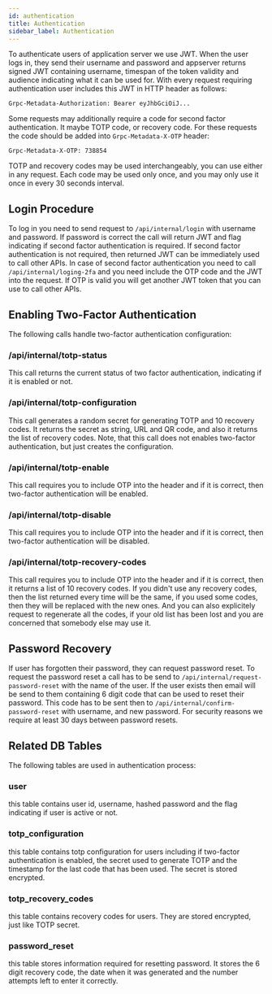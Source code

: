```yaml
---
id: authentication
title: Authentication
sidebar_label: Authentication
---
```


To authenticate users of application server we use JWT. When the user logs in,
they send their username and password and appserver returns signed JWT
containing username, timespan of the token validity and audience indicating
what it can be used for. With every request requiring authentication user
includes this JWT in HTTP header as follows:

```
Grpc-Metadata-Authorization: Bearer eyJhbGciOiJ...
```

Some requests may additionally require a code for second factor authentication. It maybe TOTP code, or recovery code. For these requests the code should be added into `Grpc-Metadata-X-OTP` header:

```
Grpc-Metadata-X-OTP: 738854
```

TOTP and recovery codes may be used interchangeably, you can use either in any
request. Each code may be used only once, and you may only use it once in every
30 seconds interval.

## Login Procedure

To log in you need to send request to `/api/internal/login` with username and
password. If password is correct the call will return JWT and flag indicating
if second factor authentication is required. If second factor authentication is
not required, then returned JWT can be immediately used to call other APIs. In
case of second factor authentication you need to call
`/api/internal/loging-2fa` and you need include the OTP code and the JWT into
the request. If OTP is valid you will get another JWT token that you can use to
call other APIs.

## Enabling Two-Factor Authentication

The following calls handle two-factor authentication configuration:

### /api/internal/totp-status

This call returns the current status of two factor authentication, indicating
if it is enabled or not.

### /api/internal/totp-configuration

This call generates a random secret for generating TOTP and 10 recovery codes.
It returns the secret as string, URL and QR code, and also it returns the list
of recovery codes. Note, that this call does not enables two-factor
authentication, but just creates the configuration.

### /api/internal/totp-enable

This call requires you to include OTP into the header and if it is correct,
then two-factor authentication will be enabled.

### /api/internal/totp-disable

This call requires you to include OTP into the header and if it is correct,
then two-factor authentication will be disabled.

### /api/internal/totp-recovery-codes

This call requires you to include OTP into the header and if it is correct,
then it returns a list of 10 recovery codes. If you didn't use any recovery
codes, then the list returned every time will be the same, if you used some
codes, then they will be replaced with the new ones. And you can also
explicitely request to regenerate all the codes, if your old list has been lost
and you are concerned that somebody else may use it.

## Password Recovery

If user has forgotten their password, they can request password reset. To
request the password reset a call has to be send to
`/api/internal/request-password-reset` with the name of the user. If the user
exists then email will be send to them containing 6 digit code that can be used
to reset their password. This code has to be sent then to
`/api/internal/confirm-password-reset` with username, and new password. For
security reasons we require at least 30 days between password resets.

## Related DB Tables

The following tables are used in authentication process:

### user

this table contains user id, username, hashed password and the flag indicating
if user is active or not.

### totp_configuration

this table contains totp configuration for users including if two-factor
authentication is enabled, the secret used to generate TOTP and the timestamp
for the last code that has been used. The secret is stored encrypted.

### totp_recovery_codes

this table contains recovery codes for users. They are stored encrypted, just
like TOTP secret.

### password_reset

this table stores information required for resetting password. It stores the 6
digit recovery code, the date when it was generated and the number attempts
left to enter it correctly.
